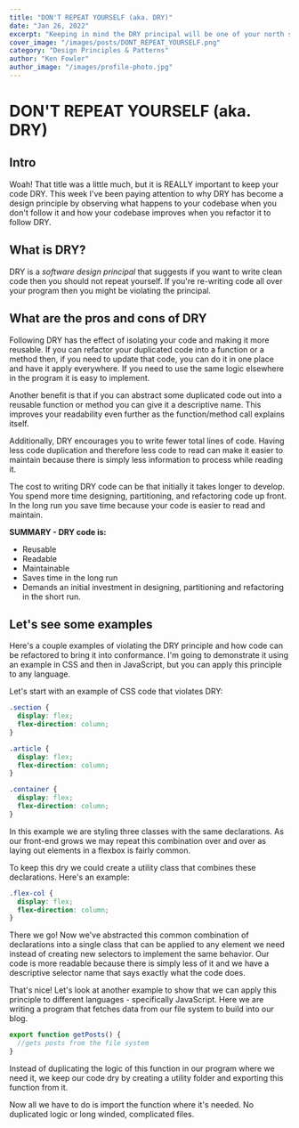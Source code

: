 ```yaml
---
title: "DON'T REPEAT YOURSELF (aka. DRY)"
date: "Jan 26, 2022"
excerpt: "Keeping in mind the DRY principal will be one of your north stars for writing clean code"
cover_image: "/images/posts/DONT_REPEAT_YOURSELF.png"
category: "Design Principles & Patterns"
author: "Ken Fowler"
author_image: "/images/profile-photo.jpg"
---
```


# DON'T REPEAT YOURSELF (aka. DRY)

## Intro

Woah! That title was a little much, but it is REALLY important to keep your code DRY. This week I've been paying attention to why DRY has become a design principle by observing what happens to your codebase when you don't follow it and how your codebase improves when you refactor it to follow DRY.

## What is DRY?

DRY is a _software design principal_ that suggests if you want to write clean code then you should not repeat yourself. If you're re-writing code all over your program then you might be violating the principal.

## What are the pros and cons of DRY

Following DRY has the effect of isolating your code and making it more reusable. If you can refactor your duplicated code into a function or a method then, if you need to update that code, you can do it in one place and have it apply everywhere. If you need to use the same logic elsewhere in the program it is easy to implement.

Another benefit is that if you can abstract some duplicated code out into a reusable function or method you can give it a descriptive name. This improves your readability even further as the function/method call explains itself.

Additionally, DRY encourages you to write fewer total lines of code. Having less code duplication and therefore less code to read can make it easier to maintain because there is simply less information to process while reading it.

The cost to writing DRY code can be that initially it takes longer to develop. You spend more time designing, partitioning, and refactoring code up front. In the long run you save time because your code is easier to read and maintain.

**SUMMARY - DRY code is:**

- Reusable
- Readable
- Maintainable
- Saves time in the long run
- Demands an initial investment in designing, partitioning and refactoring in the short run.

## Let's see some examples

Here's a couple examples of violating the DRY principle and how code can be refactored to bring it into conformance.
I'm going to demonstrate it using an example in CSS and then in JavaScript, but you can apply this principle to any language.

Let's start with an example of CSS code that violates DRY:

```css
.section {
  display: flex;
  flex-direction: column;
}

.article {
  display: flex;
  flex-direction: column;
}

.container {
  display: flex;
  flex-direction: column;
}
```

In this example we are styling three classes with the same declarations. As our front-end grows we may repeat this combination over and over as laying out elements in a flexbox is fairly common.

To keep this dry we could create a utility class that combines these declarations. Here's an example:

```css
.flex-col {
  display: flex;
  flex-direction: column;
}
```

There we go! Now we've abstracted this common combination of declarations into a single class that can be applied to any element we need instead of creating new selectors to implement the same behavior. Our code is more readable because there is simply less of it and we have a descriptive selector name that says exactly what the code does.

That's nice! Let's look at another example to show that we can apply this principle to different languages - specifically JavaScript. Here we are writing a program that fetches data from our file system to build into our blog.

```javascript
export function getPosts() {
  //gets posts from the file system
}
```

Instead of duplicating the logic of this function in our program where we need it, we keep our code dry by creating a utility folder and exporting this function from it.

Now all we have to do is import the function where it's needed. No duplicated logic or long winded, complicated files.
